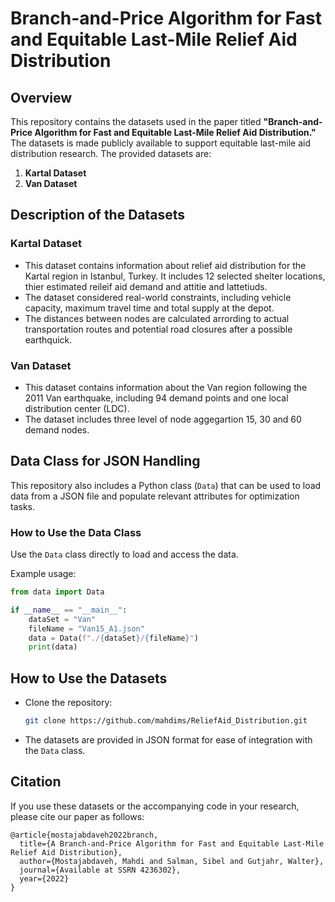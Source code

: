 # Branch-and-Price Algorithm for Fast and Equitable Last-Mile Relief Aid Distribution

## Overview
This repository contains the datasets used in the paper titled **"Branch-and-Price Algorithm for Fast and Equitable Last-Mile Relief Aid Distribution."** The datasets is made publicly available to support equitable last-mile aid distribution research. The provided datasets are:

1. **Kartal Dataset**
2. **Van Dataset**

## Description of the Datasets

### Kartal Dataset
- This dataset contains information about relief aid distribution for the Kartal region in Istanbul, Turkey. It includes 12 selected shelter locations, thier estimated reileif aid demand and attitie and lattetiuds.
- The dataset considered real-world constraints, including vehicle capacity, maximum travel time and total supply at the depot.
- The distances between nodes are calculated arrording to actual transportation routes and potential road closures after a possible earthquick.

### Van Dataset
- This dataset contains information about the Van region following the 2011 Van earthquake, including 94 demand points and one local distribution center (LDC). 
- The dataset includes three level of node aggegartion 15, 30 and 60 demand nodes.

## Data Class for JSON Handling
This repository also includes a Python class (`Data`) that can be used to load data from a JSON file and populate relevant attributes for optimization tasks.

### How to Use the Data Class
Use the `Data` class directly to load and access the data.

Example usage:
```python
from data import Data

if __name__ == "__main__":
    dataSet = "Van"
    fileName = "Van15_A1.json"
    data = Data(f"./{dataSet}/{fileName}")
    print(data)
```

## How to Use the Datasets
- Clone the repository:
  ```bash
  git clone https://github.com/mahdims/ReliefAid_Distribution.git
  ```
- The datasets are provided in JSON format for ease of integration with the `Data` class.

## Citation
If you use these datasets or the accompanying code in your research, please cite our paper as follows:

```
@article{mostajabdaveh2022branch,
  title={A Branch-and-Price Algorithm for Fast and Equitable Last-Mile Relief Aid Distribution},
  author={Mostajabdaveh, Mahdi and Salman, Sibel and Gutjahr, Walter},
  journal={Available at SSRN 4236302},
  year={2022}
}
```


